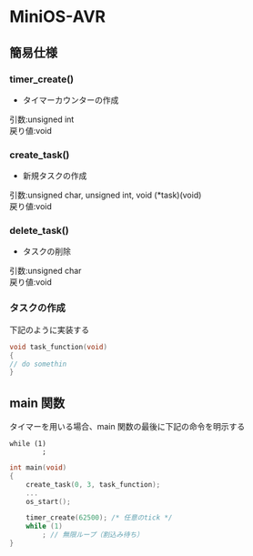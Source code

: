 # MiniOS-AVR

## 簡易仕様

### timer_create()

- タイマーカウンターの作成

引数:unsigned int  
戻り値:void

### create_task()

- 新規タスクの作成

引数:unsigned char, unsigned int, void (\*task)(void)  
戻り値:void

### delete_task()

- タスクの削除

引数:unsigned char  
戻り値:void

### タスクの作成

下記のように実装する

```c++
void task_function(void)
{
// do somethin
}

```

## main 関数

タイマーを用いる場合、main 関数の最後に下記の命令を明示する

```
while (1)
        ;
```

```c++
int main(void)
{
    create_task(0, 3, task_function);
    ...
    os_start();

    timer_create(62500); /* 任意のtick */
    while (1)
        ; // 無限ループ（割込み待ち）
}

```
